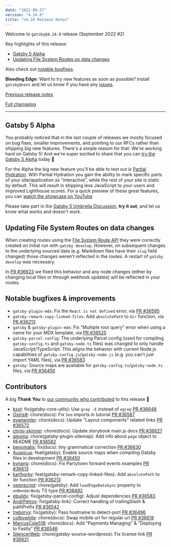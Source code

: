 ```yaml
---
date: "2022-09-27"
version: "4.24.0"
title: "v4.24 Release Notes"
---
```


Welcome to `gatsby@4.24.0` release (September 2022 #2)

Key highlights of this release:

- [Gatsby 5 Alpha](#gatsby-5-alpha)
- [Updating File System Routes on data changes](#updating-file-system-routes-on-data-changes)

Also check out [notable bugfixes](#notable-bugfixes--improvements).

**Bleeding Edge:** Want to try new features as soon as possible? Install `gatsby@next` and let us know if you have any [issues](https://github.com/gatsbyjs/gatsby/issues).

[Previous release notes](/docs/reference/release-notes/v4.23)

[Full changelog][full-changelog]

---

## Gatsby 5 Alpha

You probably noticed that in the last couple of releases we mostly focused on bug fixes, smaller improvements, and pointing to our RFCs rather than shipping big new features. There's a simple reason for that: We're working hard on Gatsby 5! And we're super excited to share that you can [try the Gatsby 5 Alpha](https://github.com/gatsbyjs/gatsby/discussions/36609) today 🎉

For the Alpha the big new feature you'll be able to test out is [Partial Hydration](https://github.com/gatsbyjs/gatsby/discussions/36608). With Partial Hydration you gain the ability to mark specific parts of your site/application as “interactive”, while the rest of your site is static by default. This will result in shipping less JavaScript to your users and improved Lighthouse scores. For a quick preview of these great features, you can [watch the showcase on YouTube](https://www.youtube.com/watch?v=C-WrnfUm33k)

Please take part in the [Gatsby 5 Umbrella Discussion](https://github.com/gatsbyjs/gatsby/discussions/36609), **try it out**, and let us know what works and doesn't work.

## Updating File System Routes on data changes

When creating routes using the [File System Route API](/docs/reference/routing/file-system-route-api/) they were correctly created on initial run with `gatsby develop`. However, on subsequent changes to the underlying sourced data (e.g. Markdown files have their `slug` field changed) those changes weren't reflected in the routes. A restart of `gatsby develop` was necessary.

In [PR #36623](https://github.com/gatsbyjs/gatsby/pull/36623) we fixed this behavior and any node changes (either by changing local files or through webhook updates) will be reflected in your routes.

## Notable bugfixes & improvements

- `gatsby-plugin-mdx`: Fix the `React is not defined` error, via [PR #36595](https://github.com/gatsbyjs/gatsby/pull/36595)
- `gatsby-remark-copy-linked-files`: Add `absolutePath` to `dir` function, via [PR #36213](https://github.com/gatsbyjs/gatsby/pull/36213)
- `gatsby` & `gatsby-plugin-mdx`: Fix "Multiple root query" error when using a name for your MDX template, via [PR #36525](https://github.com/gatsbyjs/gatsby/pull/36525)
- `gatsby-parcel-config`: The underlying Parcel config (used for compiling `gatsby-config.ts` and `gatsby-node.ts` files) was changed to only handle JavaScript/TypeScript. This aligns the behavior with current Node.js capabilities of `gatsby-config.js`/`gatsby-node.js` (e.g. you can't just import YAML files), via [PR #36583](https://github.com/gatsbyjs/gatsby/pull/36583)
- `gatsby`: Source maps are available for `gatsby-config.ts`/`gatsby-node.ts` files, via [PR #36450](https://github.com/gatsbyjs/gatsby/pull/36450)

## Contributors

A big **Thank You** to [our community who contributed][full-changelog] to this release 💜

- [kxxt](https://github.com/kxxt): fix(gatsby-core-utils): Use `grep -E` instead of `egrep` [PR #36648](https://github.com/gatsbyjs/gatsby/pull/36648)
- [Osiris8](https://github.com/Osiris8): chore(docs): Fix `Seo` imports in tutorial [PR #36587](https://github.com/gatsbyjs/gatsby/pull/36587)
- [evanwinter](https://github.com/evanwinter): chore(docs): Update "Layout components" related links [PR #36572](https://github.com/gatsbyjs/gatsby/pull/36572)
- [chrisj-skinner](https://github.com/chrisj-skinner): chore(docs): Update storybook main.js docs [PR #36627](https://github.com/gatsbyjs/gatsby/pull/36627)
- [alesma](https://github.com/alesma): chore(gatsby-plugin-sitemap): Add info about `page` object to README [PR #36582](https://github.com/gatsbyjs/gatsby/pull/36582)
- [benomatis](https://github.com/benomatis): fix(docs): tiny grammatical correction [PR #36630](https://github.com/gatsbyjs/gatsby/pull/36630)
- [Auspicus](https://github.com/Auspicus): feat(gatsby): Enable source maps when compiling Gatsby files in development [PR #36450](https://github.com/gatsbyjs/gatsby/pull/36450)
- [kvnang](https://github.com/kvnang): chore(docs): Fix Partytown forward events examples [PR #36613](https://github.com/gatsbyjs/gatsby/pull/36613)
- [karlhorky](https://github.com/karlhorky): feat(gatsby-remark-copy-linked-files): Add `absolutePath` to dir function [PR #36213](https://github.com/gatsbyjs/gatsby/pull/36213)
- [openscript](https://github.com/openscript): chore(gatsby): Add `loadPageDataSync` property to `onRenderBody` TS type [PR #36492](https://github.com/gatsbyjs/gatsby/pull/36492)
- [ebuildy](https://github.com/ebuildy): fix(gatsby-parcel-config): Adjust dependencies [PR #36583](https://github.com/gatsbyjs/gatsby/pull/36583)
- [AndrPetrov](https://github.com/AndrPetrov): fix(gatsby-link): Correct handling of trailingSlash & pathPrefix [PR #36542](https://github.com/gatsbyjs/gatsby/pull/36542)
- [treboryx](https://github.com/treboryx): fix(gatsby): Pass hostname to detect-port [PR #36496](https://github.com/gatsbyjs/gatsby/pull/36496)
- [colbywhite](https://github.com/colbywhite): chore(docs): Swap mobile url for regular url [PR #36618](https://github.com/gatsbyjs/gatsby/pull/36618)
- [MarcusCole518](https://github.com/MarcusCole518): chore(docs): Add "Payments Managing" & "Deploying to Fastly" [PR #36546](https://github.com/gatsbyjs/gatsby/pull/36546)
- [SilencerWeb](https://github.com/SilencerWeb): chore(gatsby-source-wordpress): Fix license link [PR #36621](https://github.com/gatsbyjs/gatsby/pull/36621)

[full-changelog]: https://github.com/gatsbyjs/gatsby/compare/gatsby@4.24.0-next.0...gatsby@4.24.0
